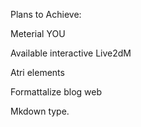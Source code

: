 Plans to Achieve:

Meterial YOU

Available interactive Live2dM

Atri elements

Formattalize blog web

Mkdown type.
